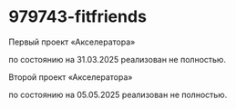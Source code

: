 # 979743-fitfriends

Первый проект «Акселератора»

по состоянию на 31.03.2025 реализован не полностью.

Второй проект «Акселератора»

по состоянию на 05.05.2025 реализован не полностью.
